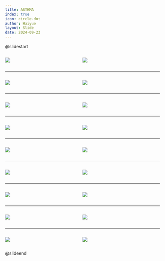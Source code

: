 ```yaml
---
title: ASTHMA
index: true
icon: circle-dot
author: Haiyue
layout: Slide
date: 2024-09-23
---
```

 
@slidestart

<div style="display:flex">
<div style="flex:1">

![](/reading/english/Level-N/ASTHMA/001.webp)
</div>
<div style="flex:1">

![](/reading/english/Level-N/ASTHMA/002.webp)
</div>
</div>

---

<div style="display:flex">
<div style="flex:1">

![](/reading/english/Level-N/ASTHMA/003.webp)
</div>
<div style="flex:1">

![](/reading/english/Level-N/ASTHMA/004.webp)
</div>
</div>

---

<div style="display:flex">
<div style="flex:1">

![](/reading/english/Level-N/ASTHMA/005.webp)
</div>
<div style="flex:1">

![](/reading/english/Level-N/ASTHMA/006.webp)
</div>
</div>

---

<div style="display:flex">
<div style="flex:1">

![](/reading/english/Level-N/ASTHMA/007.webp)
</div>
<div style="flex:1">

![](/reading/english/Level-N/ASTHMA/008.webp)
</div>
</div>

---

<div style="display:flex">
<div style="flex:1">

![](/reading/english/Level-N/ASTHMA/009.webp)
</div>
<div style="flex:1">

![](/reading/english/Level-N/ASTHMA/010.webp)
</div>
</div>

---

<div style="display:flex">
<div style="flex:1">

![](/reading/english/Level-N/ASTHMA/011.webp)
</div>
<div style="flex:1">

![](/reading/english/Level-N/ASTHMA/012.webp)
</div>
</div>

---

<div style="display:flex">
<div style="flex:1">

![](/reading/english/Level-N/ASTHMA/013.webp)
</div>
<div style="flex:1">

![](/reading/english/Level-N/ASTHMA/014.webp)
</div>
</div>

---

<div style="display:flex">
<div style="flex:1">

![](/reading/english/Level-N/ASTHMA/015.webp)
</div>
<div style="flex:1">

![](/reading/english/Level-N/ASTHMA/016.webp)
</div>
</div>

---

<div style="display:flex">
<div style="flex:1">

![](/reading/english/Level-N/ASTHMA/017.webp)
</div>
<div style="flex:1">

![](/reading/english/Level-N/ASTHMA/018.webp)
</div>
</div>

@slideend